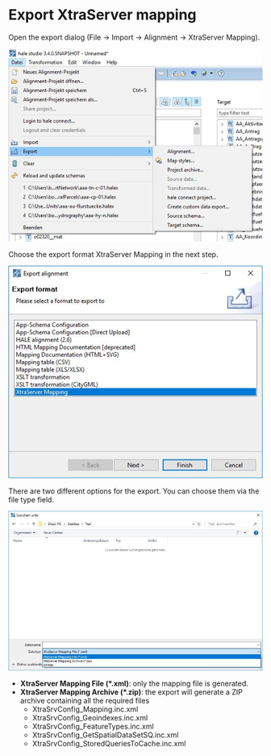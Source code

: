# Export XtraServer mapping

Open the export dialog (File -> Import -> Alignment -> XtraServer Mapping).


![](img/export_alignment.jpg)


Choose the export format XtraServer Mapping in the next step.


![](img/export_format.jpg)


There are two different options for the export. You can choose them via the file type field.


![](img/export_type.jpg)


- **XtraServer Mapping File (\*.xml)**: only the mapping file is generated.
- **XtraServer Mapping Archive (\*.zip)**: the export will generate a ZIP archive containing all the required files
    - XtraSrvConfig_Mapping.inc.xml
    - XtraSrvConfig_Geoindexes.inc.xml
    - XtraSrvConfig_FeatureTypes.inc.xml
    - XtraSrvConfig_GetSpatialDataSetSQ.inc.xml
    - XtraSrvConfig_StoredQueriesToCache.inc.xml
    